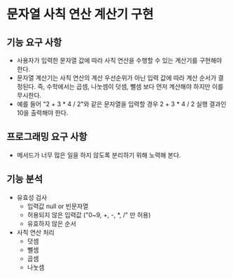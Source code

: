 # 문자열 사칙 연산 계산기 구현
## 기능 요구 사항
- 사용자가 입력한 문자열 값에 따라 사칙 연산을 수행할 수 있는 계산기를 구현해야 한다.
- 문자열 계산기는 사칙 연산의 계산 우선순위가 아닌 입력 값에 따라 계산 순서가 결정된다. 즉, 수학에서는 곱셈, 나눗셈이 덧셈, 뺄셈 보다 먼저 계산해야 하지만 이를 무시한다.
- 예를 들어 "2 + 3 * 4 / 2"와 같은 문자열을 입력할 경우 2 + 3 * 4 / 2 실행 결과인 10을 출력해야 한다.

## 프로그래밍 요구 사항
- 메서드가 너무 많은 일을 하지 않도록 분리하기 위해 노력해 본다.

## 기능 분석
- 유효성 검사
  - 입력값 null or 빈문자열
  - 허용되지 않은 입력값 ("0~9, +, -, *, /" 만 허용)
  - 유효하지 않은 순서 
- 사칙 연산 처리
  - 덧셈
  - 뺄셈
  - 곱셈
  - 나눗셈

